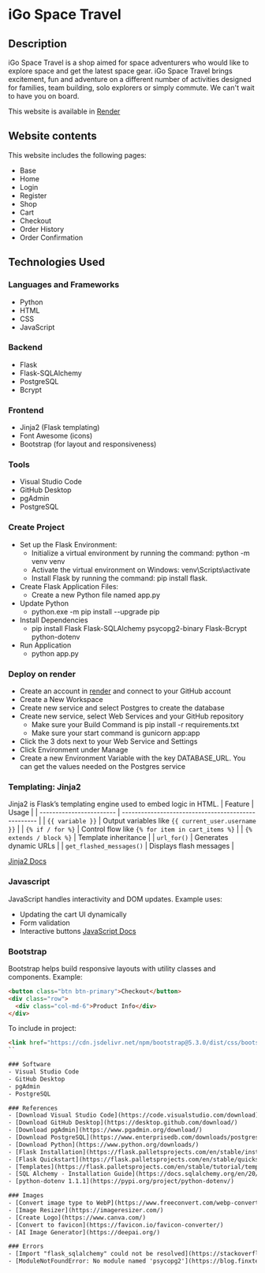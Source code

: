 # iGo Space Travel

## Description

iGo Space Travel is a shop aimed for space adventurers who would like to explore space and get the latest space gear. iGo Space Travel brings excitement, fun and adventure on a different number of activities designed for families, team building, solo explorers or simply commute. We can't wait to have you on board.

This website is available in [Render](https://igospace.onrender.com)

## Website contents
This website includes the following pages:
- Base
- Home
- Login
- Register
- Shop
- Cart
- Checkout
- Order History
- Order Confirmation

## Technologies Used

### Languages and Frameworks
- Python
- HTML
- CSS
- JavaScript

### Backend
- Flask
- Flask-SQLAlchemy
- PostgreSQL
- Bcrypt

### Frontend
- Jinja2 (Flask templating)
- Font Awesome (icons)
- Bootstrap (for layout and responsiveness)

### Tools
- Visual Studio Code
- GitHub Desktop
- pgAdmin
- PostgreSQL

### Create Project
- Set up the Flask Environment:
  - Initialize a virtual environment by running the command: python -m venv venv
  - Activate the virtual environment on Windows: venv\Scripts\activate
  - Install Flask by running the command: pip install flask.
- Create Flask Application Files:
  - Create a new Python file named app.py
- Update Python
  - python.exe -m pip install --upgrade pip
- Install Dependencies
  - pip install Flask Flask-SQLAlchemy psycopg2-binary Flask-Bcrypt python-dotenv
- Run Application
  - python app.py

### Deploy on render
- Create an account in [render](https://render.com/) and connect to your GitHub account
- Create a New Workspace
- Create new service and select Postgres to create the database
- Create new service, select Web Services and your GitHub repository
  - Make sure your Build Command is pip install -r requirements.txt
  - Make sure your start command is gunicorn app:app
- Click the 3 dots next to your Web Service and Settings
- Click Environment under Manage
- Create a new Environment Variable with the key DATABASE_URL. You can get the values needed on the Postgres service

### Templating: Jinja2
Jinja2 is Flask’s templating engine used to embed logic in HTML.
| Feature                  | Usage                                               |
| ------------------------ | --------------------------------------------------- |
| `{{ variable }}`         | Output variables like `{{ current_user.username }}` |
| `{% if / for %}`         | Control flow like `{% for item in cart_items %}`    |
| `{% extends / block %}`  | Template inheritance                                |
| `url_for()`              | Generates dynamic URLs                              |
| `get_flashed_messages()` | Displays flash messages                             |

[Jinja2 Docs](https://jinja.palletsprojects.com/en/3.1.x/templates/)

### Javascript
JavaScript handles interactivity and DOM updates.
Example uses:
- Updating the cart UI dynamically
- Form validation
- Interactive buttons
[JavaScript Docs](https://developer.mozilla.org/en-US/docs/Web/JavaScript)

### Bootstrap
Bootstrap helps build responsive layouts with utility classes and components.
Example:
```html
<button class="btn btn-primary">Checkout</button>
<div class="row">
  <div class="col-md-6">Product Info</div>
</div>
```
To include in project:
```html
<link href="https://cdn.jsdelivr.net/npm/bootstrap@5.3.0/dist/css/bootstrap.min.css" rel="stylesheet">
``

### Software
- Visual Studio Code
- GitHub Desktop
- pgAdmin
- PostgreSQL

### References
- [Download Visual Studio Code](https://code.visualstudio.com/download)
- [Download GitHub Desktop](https://desktop.github.com/download/)
- [Download pgAdmin](https://www.pgadmin.org/download/)
- [Download PostgreSQL](https://www.enterprisedb.com/downloads/postgres-postgresql-downloads)
- [Download Python](https://www.python.org/downloads/)
- [Flask Installation](https://flask.palletsprojects.com/en/stable/installation/)
- [Flask Quickstart](https://flask.palletsprojects.com/en/stable/quickstart/)
- [Templates](https://flask.palletsprojects.com/en/stable/tutorial/templates/)
- [SQL Alchemy - Installation Guide](https://docs.sqlalchemy.org/en/20/intro.html#installation)
- [python-dotenv 1.1.1](https://pypi.org/project/python-dotenv/)

### Images
- [Convert image type to WebP](https://www.freeconvert.com/webp-converter)
- [Image Resizer](https://imageresizer.com/)
- [Create Logo](https://www.canva.com/)
- [Convert to favicon](https://favicon.io/favicon-converter/)
- [AI Image Generator](https://deepai.org/)

### Errors
- [Import "flask_sqlalchemy" could not be resolved](https://stackoverflow.com/questions/64981804/importerror-flask-sqlalchemy-could-not-be-resolved)
- [ModuleNotFoundError: No module named 'psycopg2'](https://blog.finxter.com/fixed-modulenotfounderror-no-module-named-psycopg2/)